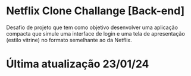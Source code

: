 # Netflix Clone Challange [Back-end]
Desafio de projeto que tem como objetivo desenvolver uma aplicação compacta que simule uma interface de login e uma tela de apresentação (estilo vitrine) no formato semelhante ao da Netflix.
# Última atualização 23/01/24
